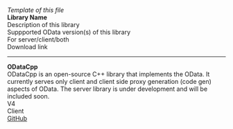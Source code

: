 *Template of this file*<br>
**Library Name**<br>
Description of this library <br>
Suppported OData version(s) of this library <br>
For server/client/both <br>
Download link <br>

---------------------------------------------------------------------------------------------------------------

**ODataCpp**<br>
ODataCpp is an open-source C++ library that implements the OData. It currently serves only client and client side proxy generation (code gen) aspects of OData. The server library is under development and will be included soon.<br>
V4<br>
Client<br>
[GitHub](https://github.com/OData/odatacpp)
